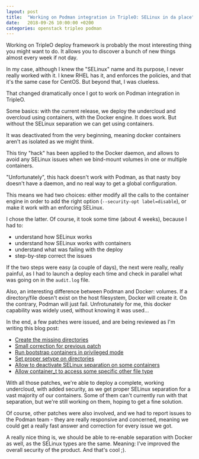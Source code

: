 ```yaml
---
layout: post
title:  "Working on Podman integration in TripleO: SELinux in da place"
date:   2018-09-26 10:00:00 +0200
categories: openstack tripleo podman
---
```


Working on TripleO deploy framework is probably the most interesting thing you
might want to do. It allows you to discover a bunch of new things almost every
week if not day.

In my case, although I knew the "SELinux" name and its purpose, I never really
worked with it. I knew RHEL has it, and enforces the policies, and that it's
the same case for CentOS. But beyond that, I was clueless.

That changed dramatically once I got to work on Podman integration in TripleO.

Some basics: with the current release, we deploy the undercloud and overcloud
using containers, with the Docker engine. It does work. But without the SELinux
separation we can get using containers.

It was deactivated from the very beginning, meaning docker containers aren't as
isolated as we might think.

This tiny "hack" has been applied to the Docker daemon, and allows to avoid
any SELinux issues when we bind-mount volumes in one or multiple containers.

"Unfortunately", this hack doesn't work with Podman, as that nasty boy doesn't
have a daemon, and no real way to get a global configuration.

This means we had two choices: either modify all the calls to the container
engine in order to add the right option (```--security-opt label=disable```),
or make it work with an enforcing SELinux.

I chose the latter. Of course, it took some time (about 4 weeks), because I had
to:
- understand how SELinux works
- understand how SELinux works with containers
- understand what was failing with the deploy
- step-by-step correct the issues

If the two steps were easy (a couple of days), the next were really, really
painful, as I had to launch a deploy each time and check in parallel what was
going on in the `audit.log` file.

Also, an interesting difference between Podman and Docker: volumes.
If a directory/file doesn't exist on the host filesystem, Docker will create it.
On the contrary, Podman will just fail. Unfrotunately for me, this docker
capability was widely used, without knowing it was used...

In the end, a few patches were issued, and are being reviewed as I'm writing
this blog post:
- [Create the missing directories](https://review.openstack.org/600532)
- [Small correction for previous patch](https://review.openstack.org/605039)
- [Run bootstrap containers in privileged mode](https://review.openstack.org/600533)
- [Set proper setype on directories](https://review.openstack.org/600534)
- [Allow to deactivate SELinux separation on some containers](https://review.openstack.org/600535)
- [Allow container_t to access some specific other file type](https://github.com/redhat-openstack/openstack-selinux/pull/18)

With all those patches, we're able to deploy a complete, working undercloud,
with added security, as we get proper SELinux separation for a vast majority
of our containers. Some of them can't currently run with that separation, but
we're still working on them, hoping to get a fine solution.

Of course, other patches were also involved, and we had to report issues to the
Podman team - they are really responsive and concerned, meaning we could get a
really fast answer and correction for every issue we got.

A really nice thing is, we should be able to re-enable separation with Docker
as well, as the SELinux types are the same. Meaning: I've improved the overall
security of the product. And that's cool ;).
